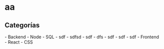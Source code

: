 # aa

## Categorías

<div data-toggle-list />
- Backend
  - Node
  - SQL
    - sdf
      - sdfsd
      - sdf
        - dfs
    - sdf
    - sdf
    - sdf
- Frontend
  - React
  - CSS

